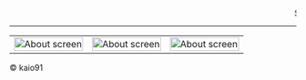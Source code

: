 <marquee> Security tools by Vietnamese! </marquee>

*****

<table width="80%">
 <tr> 
 <td><img width="100%" src="https://images.sex.com/images/pinporn/2016/11/07/300/16863230.gif" alt="About screen" title="About screen"</img></td> 
 <td><img width="100%" src="https://images.sex.com/images/pinporn/2016/11/07/300/16863230.gif" alt="About screen" title="About screen"</img></td> 
 <td><img width="100%" src="https://images.sex.com/images/pinporn/2016/11/07/300/16863230.gif" alt="About screen" title="About screen"</img></td> 
 </tr> 
 </table>

:copyright: kaio91